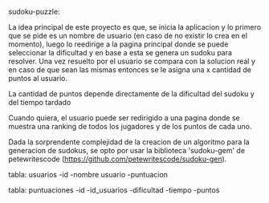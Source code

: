 sudoku-puzzle:

La idea principal de este proyecto es que, se inicia la aplicacion y lo primero que se pide es un nombre de usuario (en caso de no existir lo crea en el momento), luego lo reedirige a la pagina principal donde se puede seleccionar la dificultad y en base a esta se genera un sudoku para resolver. Una vez resuelto por el usuario se compara con la solucion real y en caso de que sean las mismas entonces se le asigna una x cantidad de puntos al usuario.

La cantidad de puntos depende directamente de la dificultad del sudoku y del tiempo tardado

Cuando quiera, el usuario puede ser redirigido a una pagina donde se muestra una ranking de todos los jugadores y de los puntos de cada uno.

Dada la sorprendente complejidad de la creacion de un algoritmo para la generacion de sudokus, se opto por usar la biblioteca 'sudoku-gem' de petewritescode (https://github.com/petewritescode/sudoku-gen).

tabla: usuarios
-id
-nombre usuario
-puntuacion

tabla: puntuaciones
-id
-id_usuarios
-dificultad
-tiempo
-puntos
